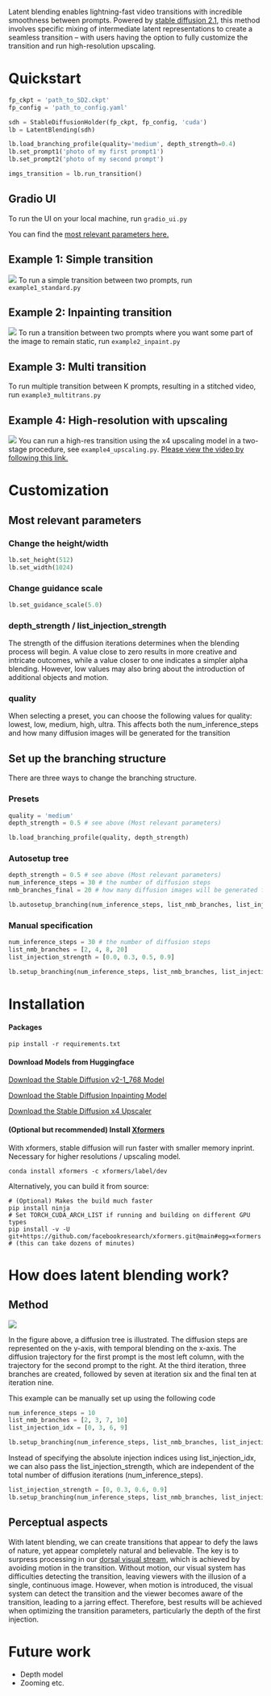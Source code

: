 Latent blending enables lightning-fast video transitions with incredible smoothness between prompts. Powered by [stable diffusion 2.1](https://stability.ai/blog/stablediffusion2-1-release7-dec-2022), this method involves specific mixing of intermediate latent representations to create a seamless transition – with users having the option to fully customize the transition and run high-resolution upscaling.

# Quickstart
```python
fp_ckpt = 'path_to_SD2.ckpt'
fp_config = 'path_to_config.yaml'

sdh = StableDiffusionHolder(fp_ckpt, fp_config, 'cuda')
lb = LatentBlending(sdh)

lb.load_branching_profile(quality='medium', depth_strength=0.4)
lb.set_prompt1('photo of my first prompt1')
lb.set_prompt2('photo of my second prompt')

imgs_transition = lb.run_transition()
```
## Gradio UI
To run the UI on your local machine, run `gradio_ui.py`

You can find the [most relevant parameters here.](parameters.md)

## Example 1: Simple transition
![](example1.jpg)
To run a simple transition between two prompts, run `example1_standard.py`

## Example 2: Inpainting transition
![](example2.jpg)
To run a transition between two prompts where you want some part of the image to remain static, run `example2_inpaint.py`

## Example 3: Multi transition
To run multiple transition between K prompts, resulting in a stitched video, run `example3_multitrans.py`

## Example 4: High-resolution with upscaling
![](example4.jpg)
You can run a high-res transition using the x4 upscaling model in a two-stage procedure, see `example4_upscaling.py`. [Please view the video by following this link.](https://youtu.be/y6qY1eev4H8)

# Customization

## Most relevant parameters

### Change the height/width
```python 
lb.set_height(512)
lb.set_width(1024)
```
### Change guidance scale
```python 
lb.set_guidance_scale(5.0)
```
### depth_strength / list_injection_strength
The strength of the diffusion iterations determines when the blending process will begin. A value close to zero results in more creative and intricate outcomes, while a value closer to one indicates a simpler alpha blending. However, low values may also bring about the introduction of additional objects and motion.

### quality
When selecting a preset, you can choose the following values for quality:
lowest, low, medium, high, ultra.
This affects both the num_inference_steps and how many diffusion images will be generated for the transition

## Set up the branching structure

There are three ways to change the branching structure.
### Presets
```python 
quality = 'medium'
depth_strength = 0.5 # see above (Most relevant parameters)

lb.load_branching_profile(quality, depth_strength)
```

### Autosetup tree
```python 
depth_strength = 0.5 # see above (Most relevant parameters)
num_inference_steps = 30 # the number of diffusion steps
nmb_branches_final = 20 # how many diffusion images will be generated for the transition

lb.autosetup_branching(num_inference_steps, list_nmb_branches, list_injection_strength)
```

### Manual specification
```python 
num_inference_steps = 30 # the number of diffusion steps
list_nmb_branches = [2, 4, 8, 20]
list_injection_strength = [0.0, 0.3, 0.5, 0.9]

lb.setup_branching(num_inference_steps, list_nmb_branches, list_injection_strength=list_injection_strength)
```

# Installation
#### Packages
```commandline
pip install -r requirements.txt
```
#### Download Models from Huggingface
[Download the Stable Diffusion v2-1_768 Model](https://huggingface.co/stabilityai/stable-diffusion-2-1)

[Download the Stable Diffusion Inpainting Model](https://huggingface.co/stabilityai/stable-diffusion-2-inpainting)

[Download the Stable Diffusion x4 Upscaler](https://huggingface.co/stabilityai/stable-diffusion-x4-upscaler)

#### (Optional but recommended) Install [Xformers](https://github.com/facebookresearch/xformers)
With xformers, stable diffusion will run faster with smaller memory inprint. Necessary for higher resolutions / upscaling model.

```commandline
conda install xformers -c xformers/label/dev
```

Alternatively, you can build it from source:
```commandline
# (Optional) Makes the build much faster
pip install ninja
# Set TORCH_CUDA_ARCH_LIST if running and building on different GPU types
pip install -v -U git+https://github.com/facebookresearch/xformers.git@main#egg=xformers
# (this can take dozens of minutes)
```

# How does latent blending work?
## Method
![](animation.gif)

In the figure above, a diffusion tree is illustrated. The diffusion steps are represented on the y-axis, with temporal blending on the x-axis. The diffusion trajectory for the first prompt is the most left column, with the trajectory for the second prompt to the right. At the third iteration, three branches are created, followed by seven at iteration six and the final ten at iteration nine.

This example can be manually set up using the following code
```python 
num_inference_steps = 10 
list_nmb_branches = [2, 3, 7, 10]
list_injection_idx = [0, 3, 6, 9]

lb.setup_branching(num_inference_steps, list_nmb_branches, list_injection_idx=list_injection_idx)
```

Instead of specifying the absolute injection indices using list_injection_idx, we can also pass the list_injection_strength, which are independent of the total number of diffusion iterations (num_inference_steps).
```python 
list_injection_strength = [0, 0.3, 0.6, 0.9]
lb.setup_branching(num_inference_steps, list_nmb_branches, list_injection_strength=list_injection_strength)
```
## Perceptual aspects
With latent blending, we can create transitions that appear to defy the laws of nature, yet appear completely natural and believable. The key is to surpress processing in our [dorsal visual stream](https://en.wikipedia.org/wiki/Two-streams_hypothesis#Dorsal_stream), which is achieved by avoiding motion in the transition. Without motion, our visual system has difficulties detecting the transition, leaving viewers with the illusion of a single, continuous image. However, when motion is introduced, the visual system can detect the transition and the viewer becomes aware of the transition, leading to a jarring effect. Therefore, best results will be achieved when optimizing the transition parameters, particularly the depth of the first injection.

# Future work
* Depth model
* Zooming etc.

